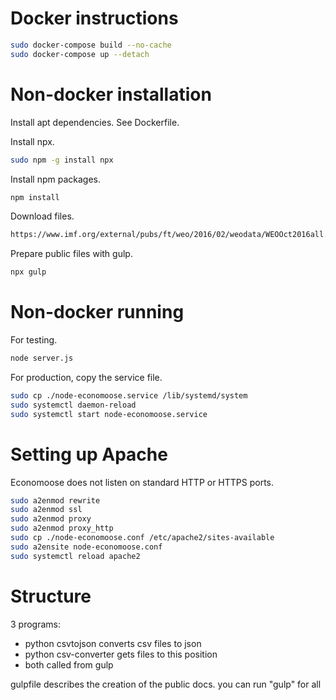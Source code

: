 # Docker instructions```bashsudo docker-compose build --no-cachesudo docker-compose up --detach```# Non-docker installationInstall apt dependencies. See Dockerfile.Install npx.```bashsudo npm -g install npx```Install npm packages.```bashnpm install```Download files.```bashhttps://www.imf.org/external/pubs/ft/weo/2016/02/weodata/WEOOct2016all.xls /home/adam/Projects/economoose/rawData/IMF/```Prepare public files with gulp.```bashnpx gulp```# Non-docker runningFor testing.```bashnode server.js```For production, copy the service file.```bashsudo cp ./node-economoose.service /lib/systemd/systemsudo systemctl daemon-reloadsudo systemctl start node-economoose.service```# Setting up ApacheEconomoose does not listen on standard HTTP or HTTPS ports.```bashsudo a2enmod rewritesudo a2enmod sslsudo a2enmod proxysudo a2enmod proxy_httpsudo cp ./node-economoose.conf /etc/apache2/sites-availablesudo a2ensite node-economoose.confsudo systemctl reload apache2```# Structure3 programs:+ python csvtojson converts csv files to json+ python csv-converter gets files to this position+ both called from gulpgulpfile describes the creation of the public docs. you can run "gulp" for all